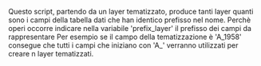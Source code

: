 Questo script, partendo da un layer tematizzato, produce tanti layer quanti sono i campi della tabella dati che han 
identico prefisso nel nome.
Perchè operi occorre indicare nella variabile 'prefix_layer' il prefisso dei campi da rappresentare
Per esempio se il campo della tematizzazione è 'A_1958' consegue che tutti i campi che iniziano con 'A_' verranno utilizzati
per creare n layer tematizzati.
